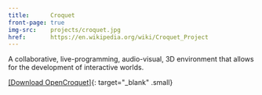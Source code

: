 ```yaml
---
title:      Croquet
front-page: true
img-src:    projects/croquet.jpg
href:       https://en.wikipedia.org/wiki/Croquet_Project
---
```

A collaborative, live-programming, audio-visual, 3D environment that allows for the development of interactive worlds.

[[Download OpenCroquet]](https://files.squeak.org/various_images/OpenCroquet/){: target="_blank" .small}
